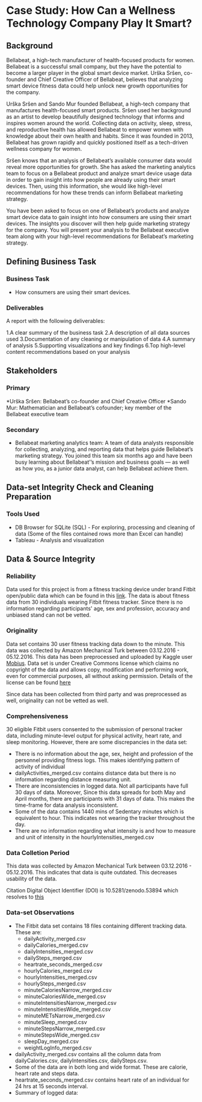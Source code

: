 # Case Study: How Can a Wellness Technology Company Play It Smart?

## Background

Bellabeat, a high-tech manufacturer of health-focused products for women. Bellabeat is a successful small company, but they have the potential to become a larger player in the global smart device market. Urška Sršen, co-founder and Chief Creative Officer of Bellabeat, believes that analyzing smart device fitness data could help unlock new growth opportunities for the company.

Urška Sršen and Sando Mur founded Bellabeat, a high-tech company that manufactures health-focused smart products. Sršen used her background as an artist to develop beautifully designed technology that informs and inspires women around the world. Collecting data on activity, sleep, stress, and reproductive health has allowed Bellabeat to empower women with knowledge about their own health and habits. Since it was founded in 2013, Bellabeat has grown rapidly and quickly positioned itself as a tech-driven wellness company for women.

Sršen knows that an analysis of Bellabeat’s available consumer data would reveal more opportunities for growth. She has asked the marketing analytics team to focus on a Bellabeat product and analyze smart device usage data in order to gain insight into how people are already using their smart devices. Then, using this information, she would like high-level recommendations for how these trends can inform Bellabeat marketing strategy.

You have been asked to focus on one of Bellabeat’s products and analyze smart device data to gain insight into how consumers are using their smart devices. The insights you discover will then help guide marketing strategy for the company. You will present your analysis to the Bellabeat executive team along with your high-level recommendations for Bellabeat’s marketing strategy.

## Defining Business Task

### Business Task

* How consumers are using their smart devices.
  
### Deliverables

A report with the following deliverables:

1.A clear summary of the business task
2.A description of all data sources used
3.Documentation of any cleaning or manipulation of data
4.A summary of analysis
5.Supporting visualizations and key findings
6.Top high-level content recommendations based on your analysis

## Stakeholders

### Primary

*Urška Sršen: Bellabeat’s co-founder and Chief Creative Officer
*Sando Mur: Mathematician and Bellabeat’s cofounder; key member of the Bellabeat executive team

### Secondary

* Bellabeat marketing analytics team: A team of data analysts responsible for collecting, analyzing, and reporting data that helps guide Bellabeat’s marketing strategy. You joined this team six months ago and have been busy learning about Bellabeat’’s mission and business goals — as well as how you, as a junior data analyst, can help Bellabeat achieve them.

## Data-set Integrity Check and Cleaning Preparation

### Tools Used
* DB Browser for SQLite (SQL) - For exploring, processing and cleaning of data (Some of the files contained rows more than Excel can handle)
* Tableau - Analysis and visualization
## Data & Source Integrity
### Reliability
Data used for this project is from a fitness tracking device under brand Fitbit open/public data which can be found in this [link](https://www.kaggle.com/datasets/arashnic/fitbit). The data is about fitness data from 30 individuals wearing Fitbit fitness tracker. Since there is no information regarding participants' age, sex and profession, accuracy and unbiased stand can not be vetted.

### Originality
Data set contains 30 user fitness tracking data down to the minute. This data was collected by Amazon Mechanical Turk between 03.12.2016 - 05.12.2016. This data has been preprocessed and uploaded by Kaggle user [Mobius](https://www.kaggle.com/arashnic). Data set is under Creative Commons license which claims no copyright of the data and allows copy, modification and performing work, even for commercial purposes, all without asking permission. Details of the license can be found [here](https://creativecommons.org/publicdomain/zero/1.0/)

Since data has been collected from third party and was preprocessed as well, originality can not be vetted as well.

### Comprehensiveness
30 eligible Fitbit users consented to the submission of personal tracker data, including minute-level output for physical activity, heart rate, and sleep monitoring. However, there are some discrepancies in the data set:

* There is no information about the age, sex, height and profession of the personnel providing fitness logs. This makes identifying pattern of activity of individual
* dailyActivities_merged.csv contains distance data but there is no information regarding distance measuring unit.
* There are inconsistencies in logged data. Not all participants have full 30 days of data. Moreover, Since this data spreads for both May and April months, there are participants with 31 days of data. This makes the time-frame for data analysis inconsistent.
* Some of the data contains 1440 mins of Sedentary minutes which is equivalent to hour. This indicates not wearing the tracker throughout the day.
* There are no information regarding what intensity is and how to measure and unit of intensity in the hourlyIntensities_merged.csv
### Data Colletion Period
This data was collected by Amazon Mechanical Turk between 03.12.2016 - 05.12.2016. This indicates that data is quite outdated. This decreases usability of the data.

Citation
Digital Object Identifier (DOI) is 10.5281/zenodo.53894 which resolves to [this](https://zenodo.org/records/53894)

### Data-set Observations
* The Fitbit data set contains 18 files containing different tracking data. These are:
    - dailyActivity_merged.csv
    - dailyCalories_merged.csv
    - dailyIntensities_merged.csv
    - dailySteps_merged.csv
    - heartrate_seconds_merged.csv
    - hourlyCalories_merged.csv
    - hourlyIntensities_merged.csv
    - hourlySteps_merged.csv
    - minuteCaloriesNarrow_merged.csv
    - minuteCaloriesWide_merged.csv
    - minuteIntensitiesNarrow_merged.csv
    - minuteIntensitiesWide_merged.csv
    - minuteMETsNarrow_merged.csv
    - minuteSleep_merged.csv
    - minuteStepsNarrow_merged.csv
    - minuteStepsWide_merged.csv
    - sleepDay_merged.csv
    - weightLogInfo_merged.csv
* dailyActivity_merged.csv contains all the column data from dailyCalories.csv, dailyIntensities.csv, dailySteps.csv.
* Some of the data are in both long and wide format. These are calorie, heart rate and steps data.
* heartrate_seconds_merged.csv contains heart rate of an individual for 24 hrs at 15 seconds interval.
* Summary of logged data:

